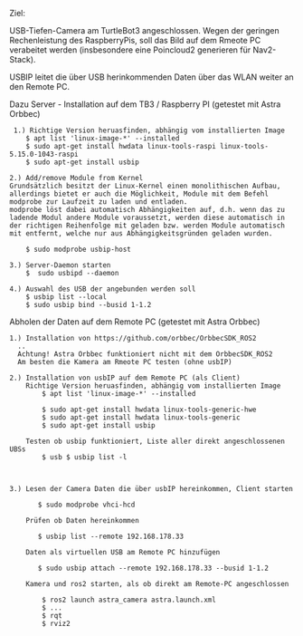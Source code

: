 Ziel:

USB-Tiefen-Camera am TurtleBot3 angeschlossen. Wegen der geringen Rechenleistung des RaspberryPis, soll das Bild auf dem Rmeote PC verabeitet werden (insbesondere eine Poincloud2 generieren für Nav2-Stack).

USBIP leitet die über USB herinkommenden Daten über das WLAN weiter an den Remote PC.


Dazu Server - Installation auf dem TB3 / Raspberry PI (getestet mit Astra Orbbec)

     1.) Richtige Version heruasfinden, abhängig vom installierten Image
        $ apt list 'linux-image-*' --installed 
        $ sudo apt-get install hwdata linux-tools-raspi linux-tools-5.15.0-1043-raspi
        $ sudo apt-get install usbip

    2.) Add/remove Module from Kernel
    Grundsätzlich besitzt der Linux-Kernel einen monolithischen Aufbau, allerdings bietet er auch die Möglichkeit, Module mit dem Befehl modprobe zur Laufzeit zu laden und entladen.
    modprobe löst dabei automatisch Abhängigkeiten auf, d.h. wenn das zu ladende Modul andere Module voraussetzt, werden diese automatisch in der richtigen Reihenfolge mit geladen bzw. werden Module automatisch mit entfernt, welche nur aus Abhängigkeitsgründen geladen wurden.
 
        $ sudo modprobe usbip-host 

    3.) Server-Daemon starten
        $  sudo usbipd --daemon 

    4.) Auswahl des USB der angebunden werden soll
        $ usbip list --local
        $ sudo usbip bind --busid 1-1.2 
  





Abholen der Daten auf dem Remote PC (getestet mit Astra Orbbec)

    1.) Installation von https://github.com/orbbec/OrbbecSDK_ROS2
      ..
      Achtung! Astra Orbbec funktioniert nicht mit dem OrbbecSDK_ROS2
      Am besten die Kamera am Rmeote PC testen (ohne usbIP)

    2.) Installation von usbIP auf dem Remote PC (als Client)
        Richtige Version heruasfinden, abhängig vom installierten Image
            $ apt list 'linux-image-*' --installed
        
            $ sudo apt-get install hwdata linux-tools-generic-hwe
            $ sudo apt-get install hwdata linux-tools-generic
            $ sudo apt-get install usbip
        
        Testen ob usbip funktioniert, Liste aller direkt angeschlossenen UBSs
            $ usb $ usbip list -l



    3.) Lesen der Camera Daten die über usbIP hereinkommen, Client starten

           $ sudo modprobe vhci-hcd

        Prüfen ob Daten hereinkommen

           $ usbip list --remote 192.168.178.33 
        
        Daten als virtuellen USB am Remote PC hinzufügen

           $ sudo usbip attach --remote 192.168.178.33 --busid 1-1.2 

        Kamera und ros2 starten, als ob direkt am Remote-PC angeschlossen

            $ ros2 launch astra_camera astra.launch.xml
            $ ...
            $ rqt
            $ rviz2
